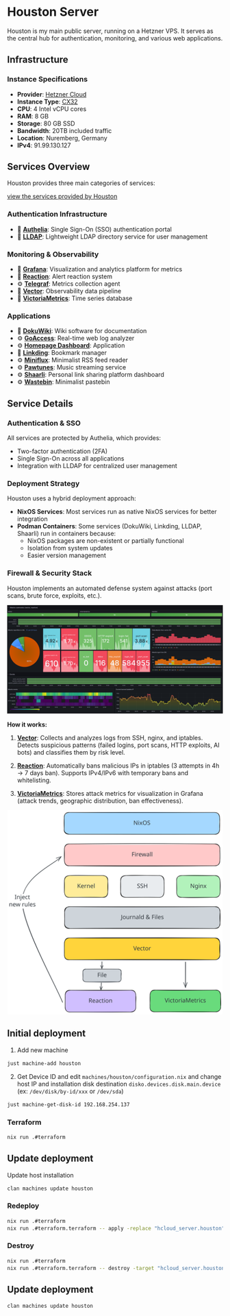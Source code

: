 # Houston Server

Houston is my main public server, running on a Hetzner VPS. It serves as the
central hub for authentication, monitoring, and various web applications.

## Infrastructure

### Instance Specifications

- **Provider**: [Hetzner Cloud](../hetzner.md)
- **Instance Type**: [CX32](https://www.hetzner.com/cloud/)
- **CPU**: 4 Intel vCPU cores
- **RAM**: 8 GB
- **Storage**: 80 GB SSD
- **Bandwidth**: 20TB included traffic
- **Location**: Nuremberg, Germany
- **IPv4**: 91.99.130.127

## Services Overview

Houston provides three main categories of services:

[view the services provided by Houston](https://salon.ma-cabane.eu/)

### Authentication Infrastructure

- 📑 **[Authelia](../../docs/authelia.md)**: Single Sign-On (SSO) authentication
  portal
- 📑 **[LLDAP](../../docs/lldap.md)**: Lightweight LDAP directory service for
  user management

### Monitoring & Observability

- 📑 **[Grafana](../../docs/grafana.md)**: Visualization and analytics platform
  for metrics
- 📑 **[Reaction](../../docs/reaction.md)**: Alert reaction system
- ⚙️ **[Telegraf](./modules/telegraf)**: Metrics collection agent
- 📑 **[Vector](../../docs/vector.md)**: Observability data pipeline
- 📑 **[VictoriaMetrics](../../docs/victoriametrics.md)**: Time series database

### Applications

- 📑 **[DokuWiki](../../docs/dokuwiki.md)**: Wiki software for documentation
- ⚙️ **[GoAccess](./modules/goaccess.nix)**: Real-time web log analyzer
- ⚙️ **[Homepage Dashboard](./modules/homepage-dashboard.nix)**: Application
- 📑 **[Linkding](../../docs/linkding.md)**: Bookmark manager
- ⚙️ **[Miniflux](./modules/miniflux.nix)**: Minimalist RSS feed reader
- ⚙️ **[Pawtunes](./modules/pawtunes.nix)**: Music streaming service
- ⚙️ **[Shaarli](./modules/shaarli.nix)**: Personal link sharing platform
  dashboard
- ⚙️ **[Wastebin](./modules/wastebin.nix)**: Minimalist pastebin

## Service Details

### Authentication & SSO

All services are protected by Authelia, which provides:

- Two-factor authentication (2FA)
- Single Sign-On across all applications
- Integration with LLDAP for centralized user management

### Deployment Strategy

Houston uses a hybrid deployment approach:

- **NixOS Services**: Most services run as native NixOS services for better
  integration
- **Podman Containers**: Some services (DokuWiki, Linkding, LLDAP, Shaarli) run
  in containers because:
  - NixOS packages are non-existent or partially functional
  - Isolation from system updates
  - Easier version management

### Firewall & Security Stack

Houston implements an automated defense system against attacks (port scans,
brute force, exploits, etc.).

![Grafana attacks dashboard](../../docs/imgs/grafana_attacks_dashboard.png)

**How it works:**

1. **[Vector](./modules/vector/default.nix)**: Collects and analyzes logs from
   SSH, nginx, and iptables. Detects suspicious patterns (failed logins, port
   scans, HTTP exploits, AI bots) and classifies them by risk level.

2. **[Reaction](./modules/reaction.nix)**: Automatically bans malicious IPs in
   iptables (3 attempts in 4h → 7 days ban). Supports IPv4/IPv6 with temporary
   bans and whitelisting.

3. **[VictoriaMetrics](../../docs/victoriametrics.md)**: Stores attack metrics
   for visualization in Grafana (attack trends, geographic distribution, ban
   effectiveness).

![Network diagram](../../docs/hosts/houston/couch_diagram.svg)

## Initial deployment

1. Add new machine

```bash
just machine-add houston
```

2. Get Device ID and edit `machines/houston/configuration.nix` and change host
   IP and installation disk destination `disko.devices.disk.main.device` (ex:
   `/dev/disk/by-id/xxx` or `/dev/sda`)

```bash
just machine-get-disk-id 192.168.254.137
```

### Terraform

```bash
nix run .#terraform
```

## Update deployment

Update host installation

```bash
clan machines update houston
```

### Redeploy

```bash
nix run .#terraform
nix run .#terraform.terraform -- apply -replace "hcloud_server.houston"
```

### Destroy

```bash
nix run .#terraform
nix run .#terraform.terraform -- destroy -target "hcloud_server.houston"
```

## Update deployment

```bash
clan machines update houston
```

